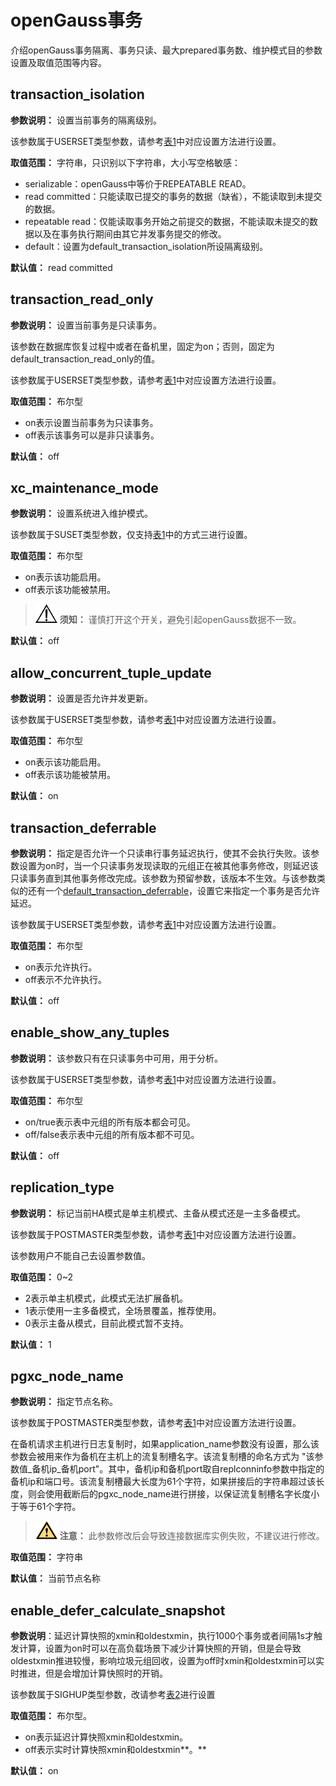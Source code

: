 # openGauss事务<a name="ZH-CN_TOPIC_0289900431"></a>

介绍openGauss事务隔离、事务只读、最大prepared事务数、维护模式目的参数设置及取值范围等内容。

## transaction\_isolation<a name="zh-cn_topic_0283136901_zh-cn_topic_0237124741_zh-cn_topic_0059778361_s2207a1ba0779485aacfd099464414c39"></a>

**参数说明：** 设置当前事务的隔离级别。

该参数属于USERSET类型参数，请参考[表1](重设参数.md#zh-cn_topic_0237121562_zh-cn_topic_0059777490_t91a6f212010f4503b24d7943aed6d846)中对应设置方法进行设置。

**取值范围：** 字符串，只识别以下字符串，大小写空格敏感：

-   serializable：openGauss中等价于REPEATABLE READ。
-   read committed：只能读取已提交的事务的数据（缺省），不能读取到未提交的数据。
-   repeatable read：仅能读取事务开始之前提交的数据，不能读取未提交的数据以及在事务执行期间由其它并发事务提交的修改。
-   default：设置为default\_transaction\_isolation所设隔离级别。

**默认值：** read committed

## transaction\_read\_only<a name="zh-cn_topic_0283136901_zh-cn_topic_0237124741_zh-cn_topic_0059778361_safc2c3f7a6b445aca6ccaee3d9e86366"></a>

**参数说明：** 设置当前事务是只读事务。

该参数在数据库恢复过程中或者在备机里，固定为on；否则，固定为default\_transaction\_read\_only的值。

该参数属于USERSET类型参数，请参考[表1](重设参数.md#zh-cn_topic_0237121562_zh-cn_topic_0059777490_t91a6f212010f4503b24d7943aed6d846)中对应设置方法进行设置。

**取值范围：** 布尔型

-   on表示设置当前事务为只读事务。
-   off表示该事务可以是非只读事务。

**默认值：** off

## xc\_maintenance\_mode<a name="zh-cn_topic_0283136901_zh-cn_topic_0237124741_zh-cn_topic_0059778361_sb28e6b95d9d643c98ea45af34d3db730"></a>

**参数说明：** 设置系统进入维护模式。

该参数属于SUSET类型参数，仅支持[表1](重设参数.md#zh-cn_topic_0237121562_zh-cn_topic_0059777490_t91a6f212010f4503b24d7943aed6d846)中的方式三进行设置。

**取值范围：** 布尔型

-   on表示该功能启用。
-   off表示该功能被禁用。

>![](public_sys-resources/icon-notice.gif) **须知：** 
>谨慎打开这个开关，避免引起openGauss数据不一致。

**默认值：** off

## allow\_concurrent\_tuple\_update<a name="zh-cn_topic_0283136901_zh-cn_topic_0237124741_zh-cn_topic_0059778361_s7de681312eb04b8e9d2efe96e9f0ae0e"></a>

**参数说明：** 设置是否允许并发更新。

该参数属于USERSET类型参数，请参考[表1](重设参数.md#zh-cn_topic_0237121562_zh-cn_topic_0059777490_t91a6f212010f4503b24d7943aed6d846)中对应设置方法进行设置。

**取值范围：** 布尔型

-   on表示该功能启用。
-   off表示该功能被禁用。

**默认值：** on

## transaction\_deferrable<a name="zh-cn_topic_0283136901_zh-cn_topic_0237124741_zh-cn_topic_0059778361_s0f3a7cc4a78f476390a39c0df72ec257"></a>

**参数说明：** 指定是否允许一个只读串行事务延迟执行，使其不会执行失败。该参数设置为on时，当一个只读事务发现读取的元组正在被其他事务修改，则延迟该只读事务直到其他事务修改完成。该参数为预留参数，该版本不生效。与该参数类似的还有一个[default\_transaction\_deferrable](语句行为.md#zh-cn_topic_0283136752_zh-cn_topic_0237124732_zh-cn_topic_0059779117_s031e2bbea2cf42a5a1c24e6dbaa70365)，设置它来指定一个事务是否允许延迟。

该参数属于USERSET类型参数，请参考[表1](重设参数.md#zh-cn_topic_0237121562_zh-cn_topic_0059777490_t91a6f212010f4503b24d7943aed6d846)中对应设置方法进行设置。

**取值范围：** 布尔型

-   on表示允许执行。
-   off表示不允许执行。

**默认值：** off

## enable\_show\_any\_tuples<a name="zh-cn_topic_0283136901_zh-cn_topic_0237124741_zh-cn_topic_0059778361_s00599c10d3824fa6a76dcf22f22f0394"></a>

**参数说明：** 该参数只有在只读事务中可用，用于分析。

该参数属于USERSET类型参数，请参考[表1](重设参数.md#zh-cn_topic_0237121562_zh-cn_topic_0059777490_t91a6f212010f4503b24d7943aed6d846)中对应设置方法进行设置。

**取值范围：** 布尔型

-   on/true表示表中元组的所有版本都会可见。
-   off/false表示表中元组的所有版本都不可见。

**默认值：** off

## replication\_type<a name="zh-cn_topic_0283136901_zh-cn_topic_0237124741_section94292665717"></a>

**参数说明：** 标记当前HA模式是单主机模式、主备从模式还是一主多备模式。

该参数属于POSTMASTER类型参数，请参考[表1](重设参数.md#zh-cn_topic_0237121562_zh-cn_topic_0059777490_t91a6f212010f4503b24d7943aed6d846)中对应设置方法进行设置。

该参数用户不能自己去设置参数值。

**取值范围：** 0\~2

-   2表示单主机模式，此模式无法扩展备机。
-   1表示使用一主多备模式，全场景覆盖，推荐使用。
-   0表示主备从模式，目前此模式暂不支持。

**默认值：** 1

## pgxc\_node\_name<a name="zh-cn_topic_0283136901_zh-cn_topic_0237124741_zh-cn_topic_0059778361_s7de681312eb04b8e9d2efe96e9f0ae0e"></a>

**参数说明：** 指定节点名称。

该参数属于POSTMASTER类型参数，请参考[表1](重设参数.md#zh-cn_topic_0237121562_zh-cn_topic_0059777490_t91a6f212010f4503b24d7943aed6d846)中对应设置方法进行设置。

在备机请求主机进行日志复制时，如果application\_name参数没有设置，那么该参数会被用来作为备机在主机上的流复制槽名字。该流复制槽的命名方式为 "该参数值\_备机ip\_备机port"。其中，备机ip和备机port取自replconninfo参数中指定的备机ip和端口号。该流复制槽最大长度为61个字符，如果拼接后的字符串超过该长度，则会使用截断后的pgxc\_node\_name进行拼接，以保证流复制槽名字长度小于等于61个字符。

>![](public_sys-resources/icon-caution.gif) **注意：** 
>此参数修改后会导致连接数据库实例失败，不建议进行修改。

**取值范围：** 字符串

**默认值：** 当前节点名称

## enable\_defer\_calculate\_snapshot<a name="section141811431171212"></a>

**参数说明**：延迟计算快照的xmin和oldestxmin，执行1000个事务或者间隔1s才触发计算，设置为on时可以在高负载场景下减少计算快照的开销，但是会导致oldestxmin推进较慢，影响垃圾元组回收，设置为off时xmin和oldestxmin可以实时推进，但是会增加计算快照时的开销。

该参数属于SIGHUP类型参数，改请参考[表2](重设参数.md#zh-cn_topic_0283137176_zh-cn_topic_0237121562_zh-cn_topic_0059777490_t290c8f15953843db8d8e53d867cd893d)进行设置

**取值范围：** 布尔型。

-   on表示延迟计算快照xmin和oldestxmin。
-   off表示实时计算快照xmin和oldestxmin**。**

**默认值：** on

